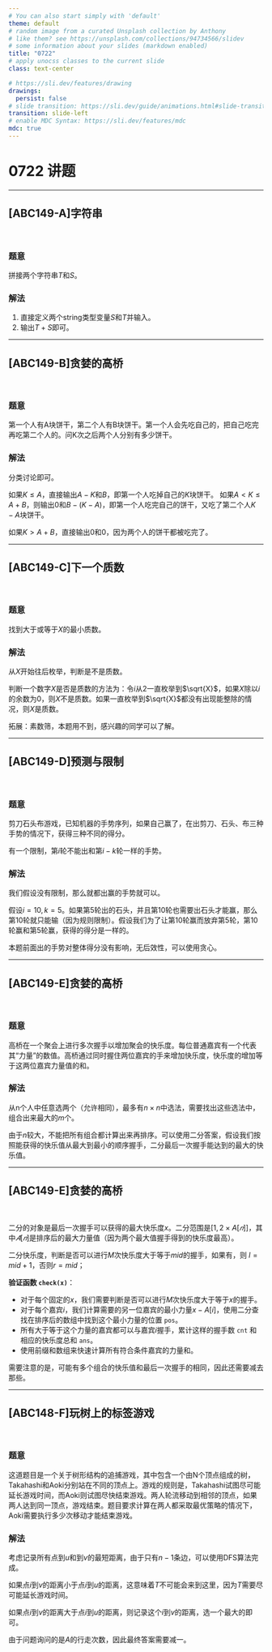 ```yaml
---
# You can also start simply with 'default'
theme: default
# random image from a curated Unsplash collection by Anthony
# like them? see https://unsplash.com/collections/94734566/slidev
# some information about your slides (markdown enabled)
title: "0722"
# apply unocss classes to the current slide
class: text-center

# https://sli.dev/features/drawing
drawings:
  persist: false
# slide transition: https://sli.dev/guide/animations.html#slide-transitions
transition: slide-left
# enable MDC Syntax: https://sli.dev/features/mdc
mdc: true
---
```


# 0722 讲题

---

## \[ABC149-A\]字符串

<br>


### 题意

拼接两个字符串$T$和$S$。

### 解法

1. 直接定义两个string类型变量$S$和$T$并输入。
2. 输出$T+S$即可。

---

## \[ABC149-B\]贪婪的高桥


<br>


### 题意

第一个人有A块饼干，第二个人有B块饼干。第一个人会先吃自己的，把自己吃完再吃第二个人的。问K次之后两个人分别有多少饼干。


### 解法


分类讨论即可。

如果$K \leq A$，直接输出$A-K$和$B$，即第一个人吃掉自己的$K$块饼干。
如果$A < K \leq A+B$，则输出$0$和$B-(K-A)$，即第一个人吃完自己的饼干，又吃了第二个人$K-A$块饼干。

如果$K > A+B$，直接输出$0$和$0$，因为两个人的饼干都被吃完了。




---

## \[ABC149-C\]下一个质数


<br>


### 题意

找到大于或等于$X$的最小质数。

### 解法


从$X$开始往后枚举，判断是不是质数。

判断一个数字$X$是否是质数的方法为：令$i$从$2$一直枚举到$\sqrt{X}$，如果$X$除以$i$的余数为0，则$X$不是质数。如果一直枚举到$\sqrt{X}$都没有出现能整除的情况，则$X$是质数。

拓展：素数筛，本题用不到，感兴趣的同学可以了解。


---

##  \[ABC149-D\]预测与限制

<br>


### 题意

剪刀石头布游戏，已知机器的手势序列，如果自己赢了，在出剪刀、石头、布三种手势的情况下，获得三种不同的得分。

有一个限制，第$i$轮不能出和第$i-k$轮一样的手势。

### 解法

我们假设没有限制，那么就都出赢的手势就可以。

假设$i=10,k=5$。如果第$5$轮出的石头，并且第$10$轮也需要出石头才能赢，那么第$10$轮就只能输（因为规则限制）。假设我们为了让第$10$轮赢而放弃第$5$轮，第$10$轮赢和第$5$轮赢，获得的得分是一样的。

本题前面出的手势对整体得分没有影响，无后效性，可以使用贪心。


---

## \[ABC149-E\]贪婪的高桥


<br>


### 题意

高桥在一个聚会上进行多次握手以增加聚会的快乐度。每位普通嘉宾有一个代表其“力量”的数值。高桥通过同时握住两位嘉宾的手来增加快乐度，快乐度的增加等于这两位嘉宾力量值的和。


### 解法

从n个人中任意选两个（允许相同），最多有$n \times n$中选法，需要找出这些选法中，组合出来最大的$m$个。

由于$n$较大，不能把所有组合都计算出来再排序。可以使用二分答案，假设我们按照能获得的快乐值从最大到最小的顺序握手，二分最后一次握手能达到的最大的快乐值。


---

## \[ABC149-E\]贪婪的高桥

<br>

二分的对象是最后一次握手可以获得的最大快乐度$x$。二分范围是$[ 1,2×A[𝑛] ]$，其中$𝐴[𝑛]$是排序后的最大力量值（因为两个最大值握手得到的快乐度最高）。

二分快乐度，判断是否可以进行$M$次快乐度大于等于$mid$的握手，如果有，则 $l=mid+1$，否则$r=mid$；


**验证函数 `check(x)`**：
 - 对于每个固定的$x$，我们需要判断是否可以进行$M$次快乐度大于等于$x$的握手。
 - 对于每个嘉宾$i$，我们计算需要的另一位嘉宾的最小力量$x - A[i]$，使用二分查找在排序后的数组中找到这个最小力量的位置 `pos`。
 - 所有大于等于这个力量的嘉宾都可以与嘉宾$i$握手，累计这样的握手数 `cnt` 和相应的快乐度总和 `ans`。
 - 使用前缀和数组来快速计算所有符合条件嘉宾的力量和。


需要注意的是，可能有多个组合的快乐值和最后一次握手的相同，因此还需要减去那些。

---

## \[ABC148-F\]玩树上的标签游戏


<br>


### 题意

这道题目是一个关于树形结构的追捕游戏，其中包含一个由N个顶点组成的树，Takahashi和Aoki分别站在不同的顶点上。游戏的规则是，Takahashi试图尽可能延长游戏时间，而Aoki则试图尽快结束游戏。两人轮流移动到相邻的顶点，如果两人达到同一顶点，游戏结束。题目要求计算在两人都采取最优策略的情况下，Aoki需要执行多少次移动才能结束游戏。



### 解法

考虑记录所有点到$u$和到$v$的最短距离，由于只有$n-1$条边，可以使用DFS算法完成。

如果点$i$到$v$的距离小于点$i$到$u$的距离，这意味着$T$不可能会来到这里，因为$T$需要尽可能延长游戏时间。

如果点$i$到$v$的距离大于点$i$到$u$的距离，则记录这个$i$到$v$的距离，选一个最大的即可。


由于问题询问的是$A$的行走次数，因此最终答案需要减一。
